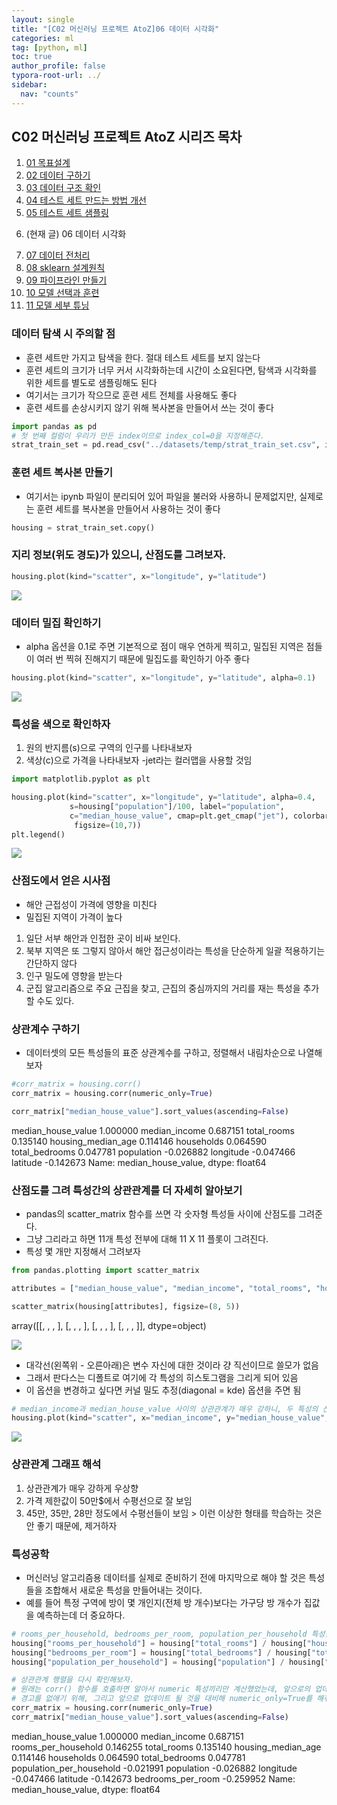 ```yaml
---
layout: single
title: "[C02 머신러닝 프로젝트 AtoZ]06 데이터 시각화"
categories: ml
tag: [python, ml]
toc: true
author_profile: false
typora-root-url: ../
sidebar:
  nav: "counts"
---
```


 
<nav class="cods"><h2>C02 머신러닝 프로젝트 AtoZ 시리즈 목차</h2><ol><li><a href="/ml/C02_머신러닝_프로젝트_AtoZ~01_목표설계/">01 목표설계</a></li><li><a href="/ml/C02_머신러닝_프로젝트_AtoZ~02_데이터_구하기/">02 데이터 구하기</a></li><li><a href="/ml/C02_머신러닝_프로젝트_AtoZ~03_데이터_구조_확인/">03 데이터 구조 확인</a></li><li><a href="/ml/C02_머신러닝_프로젝트_AtoZ~04_테스트_세트_만드는_방법_개선/">04 테스트 세트 만드는 방법 개선</a></li><li><a href="/ml/C02_머신러닝_프로젝트_AtoZ~05_테스트_세트_샘플링/">05 테스트 세트 샘플링</a></li><li><p>(현재 글) 06 데이터 시각화</p></li><li><a href="/ml/C02_머신러닝_프로젝트_AtoZ~07_데이터_전처리/">07 데이터 전처리</a></li><li><a href="/ml/C02_머신러닝_프로젝트_AtoZ~08_sklearn_설계원칙/">08 sklearn 설계원칙</a></li><li><a href="/ml/C02_머신러닝_프로젝트_AtoZ~09_파이프라인_만들기/">09 파이프라인 만들기</a></li><li><a href="/ml/C02_머신러닝_프로젝트_AtoZ~10_모델_선택과_훈련/">10 모델 선택과 훈련</a></li><li><a href="/ml/C02_머신러닝_프로젝트_AtoZ~11_모델_세부_튜닝/">11 모델 세부 튜닝</a></li></ol></nav>

### 데이터 탐색 시 주의할 점
- 훈련 세트만 가지고 탐색을 한다. 절대 테스트 세트를 보지 않는다
- 훈련 세트의 크기가 너무 커서 시각화하는데 시간이 소요된다면, 탐색과 시각화를 위한 세트를 별도로 샘플링해도 된다
- 여기서는 크기가 작으므로 훈련 세트 전체를 사용해도 좋다
- 훈련 세트를 손상시키지 않기 위해 복사본을 만들어서 쓰는 것이 좋다
 

``` python
import pandas as pd
# 첫 번째 컬럼이 우리가 만든 index이므로 index_col=0을 지정해준다.
strat_train_set = pd.read_csv("../datasets/temp/strat_train_set.csv", index_col=0)

```
### 훈련 세트 복사본 만들기
- 여기서는 ipynb 파일이 분리되어 있어 파일을 불러와 사용하니 문제없지만, 실제로는 훈련 세트를 복사본을 만들어서 사용하는 것이 좋다
 

``` python
housing = strat_train_set.copy()
```
### 지리 정보(위도 경도)가 있으니, 산점도를 그려보자.
 

``` python
housing.plot(kind="scatter", x="longitude", y="latitude")
```

<div class="op_wrap"><op><Axes: xlabel='longitude', ylabel='latitude'></op></div>

![](/images/C02_머신러닝_프로젝트_AtoZ~06_데이터_시각화/6_1.png)
### 데이터 밀집 확인하기
- alpha 옵션을 0.1로 주면 기본적으로 점이 매우 연하게 찍히고, 밀집된 지역은 점들이 여러 번 찍혀 진해지기 때문에 밀집도를 확인하기 아주 좋다
 

``` python
housing.plot(kind="scatter", x="longitude", y="latitude", alpha=0.1)
```

<div class="op_wrap"><op><Axes: xlabel='longitude', ylabel='latitude'></op></div>

![](/images/C02_머신러닝_프로젝트_AtoZ~06_데이터_시각화/8_1.png)
### 특성을 색으로 확인하자
1. 원의 반지름(s)으로 구역의 인구를 나타내보자
2. 색상(c)으로 가격을 나타내보자 -jet라는 컬러맵을 사용할 것임
 

``` python
import matplotlib.pyplot as plt

housing.plot(kind="scatter", x="longitude", y="latitude", alpha=0.4,
             s=housing["population"]/100, label="population",
             c="median_house_value", cmap=plt.get_cmap("jet"), colorbar=True,
              figsize=(10,7))
plt.legend()
```

<div class="op_wrap"><op><matplotlib.legend.Legend at 0x162597f40></op></div>

![](/images/C02_머신러닝_프로젝트_AtoZ~06_데이터_시각화/10_1.png)
### 산점도에서 얻은 시사점
- 해안 근접성이 가격에 영향을 미친다
- 밀집된 지역이 가격이 높다

1. 일단 서부 해안과 인접한 곳이 비싸 보인다.
2. 북부 지역은 또 그렇지 않아서 해안 접근성이라는 특성을 단순하게 일괄 적용하기는 간단하지 않다
3. 인구 밀도에 영향을 받는다
4. 군집 알고리즘으로 주요 근집을 찾고, 근집의 중심까지의 거리를 재는 특성을 추가할 수도 있다.

 
### 상관계수 구하기
- 데이터셋의 모든 특성들의 표준 상관계수를 구하고, 정렬해서 내림차순으로 나열해보자
 

``` python
#corr_matrix = housing.corr()
corr_matrix = housing.corr(numeric_only=True)

corr_matrix["median_house_value"].sort_values(ascending=False)
```

<div class="op_wrap"><op>median_house_value    1.000000
</op><op>median_income         0.687151
</op><op>total_rooms           0.135140
</op><op>housing_median_age    0.114146
</op><op>households            0.064590
</op><op>total_bedrooms        0.047781
</op><op>population           -0.026882
</op><op>longitude            -0.047466
</op><op>latitude             -0.142673
</op><op>Name: median_house_value, dtype: float64</op></div>

### 산점도를 그려 특성간의 상관관계를 더 자세히 알아보기
- pandas의 scatter_matrix 함수를 쓰면 각 숫자형 특성들 사이에 산점도를 그려준다.
- 그냥 그리라고 하면 11개 특성 전부에 대해 11 X 11 플롯이 그려진다.
- 특성 몇 개만 지정해서 그려보자
 

``` python
from pandas.plotting import scatter_matrix

attributes = ["median_house_value", "median_income", "total_rooms", "housing_median_age"]

scatter_matrix(housing[attributes], figsize=(8, 5))
```

<div class="op_wrap"><op>array([[<Axes: xlabel='median_house_value', ylabel='median_house_value'>,
</op><op>        <Axes: xlabel='median_income', ylabel='median_house_value'>,
</op><op>        <Axes: xlabel='total_rooms', ylabel='median_house_value'>,
</op><op>        <Axes: xlabel='housing_median_age', ylabel='median_house_value'>],
</op><op>       [<Axes: xlabel='median_house_value', ylabel='median_income'>,
</op><op>        <Axes: xlabel='median_income', ylabel='median_income'>,
</op><op>        <Axes: xlabel='total_rooms', ylabel='median_income'>,
</op><op>        <Axes: xlabel='housing_median_age', ylabel='median_income'>],
</op><op>       [<Axes: xlabel='median_house_value', ylabel='total_rooms'>,
</op><op>        <Axes: xlabel='median_income', ylabel='total_rooms'>,
</op><op>        <Axes: xlabel='total_rooms', ylabel='total_rooms'>,
</op><op>        <Axes: xlabel='housing_median_age', ylabel='total_rooms'>],
</op><op>       [<Axes: xlabel='median_house_value', ylabel='housing_median_age'>,
</op><op>        <Axes: xlabel='median_income', ylabel='housing_median_age'>,
</op><op>        <Axes: xlabel='total_rooms', ylabel='housing_median_age'>,
</op><op>        <Axes: xlabel='housing_median_age', ylabel='housing_median_age'>]],
</op><op>      dtype=object)</op></div>

![](/images/C02_머신러닝_프로젝트_AtoZ~06_데이터_시각화/15_1.png)
- 대각선(왼쪽위 - 오른아래)은 변수 자신에 대한 것이라 걍 직선이므로 쓸모가 없음
- 그래서 판다스는 디폴트로 여기에 각 특성의 히스토그램을 그리게 되어 있음
- 이 옵션을 변경하고 싶다면 커널 밀도 추정(diagonal = kde) 옵션을 주면 됨
 

``` python
# median_income과 median_house_value 사이의 상관관계가 매우 강하니, 두 특성의 산점도를 확대해서 그려보자.
housing.plot(kind="scatter", x="median_income", y="median_house_value", alpha=0.1)
```

<div class="op_wrap"><op><Axes: xlabel='median_income', ylabel='median_house_value'></op></div>

![](/images/C02_머신러닝_프로젝트_AtoZ~06_데이터_시각화/17_1.png)
### 상관관계 그래프 해석
1. 상관관계가 매우 강하게 우상향
2. 가격 제한값이 50만$에서 수평선으로 잘 보임
3. 45만, 35만, 28만 정도에서 수평선들이 보임 > 이런 이상한 형태를 학습하는 것은 안 좋기 때문에, 제거하자

 
### 특성공학
- 머신러닝 알고리즘용 데이터를 실제로 준비하기 전에 마지막으로 해야 할 것은 특성들을 조합해서 새로운 특성을 만들어내는 것이다.
- 예를 들어 특정 구역에 방이 몇 개인지(전체 방 개수)보다는 가구당 방 개수가 집값을 예측하는데 더 중요하다.
 

``` python
# rooms_per_household, bedrooms_per_room, population_per_household 특성을 추가해보자.
housing["rooms_per_household"] = housing["total_rooms"] / housing["households"]
housing["bedrooms_per_room"] = housing["total_bedrooms"] / housing["total_rooms"]
housing["population_per_household"] = housing["population"] / housing["households"]
```

``` python
# 상관관계 행렬을 다시 확인해보자.
# 원래는 corr() 함수를 호출하면 알아서 numeric 특성끼리만 계산했었는데, 앞으로의 업데이트에서는 default 값이 false로 바뀔 것이라고 경고가 뜬다. 
# 경고를 없애기 위해, 그리고 앞으로 업데이트 될 것을 대비해 numeric_only=True를 해줘야 한다.
corr_matrix = housing.corr(numeric_only=True)
corr_matrix["median_house_value"].sort_values(ascending=False)
```

<div class="op_wrap"><op>median_house_value          1.000000
</op><op>median_income               0.687151
</op><op>rooms_per_household         0.146255
</op><op>total_rooms                 0.135140
</op><op>housing_median_age          0.114146
</op><op>households                  0.064590
</op><op>total_bedrooms              0.047781
</op><op>population_per_household   -0.021991
</op><op>population                 -0.026882
</op><op>longitude                  -0.047466
</op><op>latitude                   -0.142673
</op><op>bedrooms_per_room          -0.259952
</op><op>Name: median_house_value, dtype: float64</op></div>

